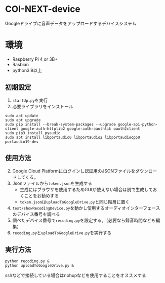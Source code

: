 # COI-NEXT-device
Googleドライブに音声データをアップロードするデバイスシステム

# 環境
- Raspberry Pi 4 or 3B+
- Rasbian
- python3.9以上

## 初期設定
1. `startUp.py`を実行
1. 必要ライブラリをインストール
```bash:Terminal
sudo apt update 
sudo apt upgrade
sudo pip install --break-system-packages --upgrade google-api-python-client google-auth-httplib2 google-auth-oauthlib oauth2client
sudo pip3 install pyaudio
sudo apt install libportaudio0 libportaudio2 libportaudiocpp0 portaudio19-dev
```

## 使用方法
2. Google Cloud Platformにログインし認証用のJSONファイルをダウンロードしてくる。
2. Jsonファイルから`token.json`を生成する
    - 生成にはブラウザを使用するためGUIが使えない場合は別で生成しておくことをお勧めする
    - `token.json`は`uploadToGoogleDrive.py`と同じ階層に置く
2. `test/showRecodingDevice.py`を動かし使用するオーディオインターフェースのデバイス番号を調べる
2. 調べたデバイス番号で`recoding.py`を設定する。（必要なら録音時間なども編集）
2. `recoding.py`と`uploadToGoogleDrive.py`を実行する

## 実行方法
```bash:Terminal
python recoding.py &
python uploadToGoogleDrive.py &
```
sshなどで接続している場合はnohupなどを使用することをオススメする

